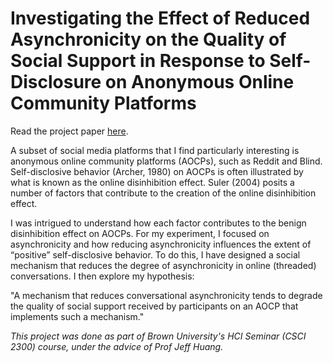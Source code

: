 # Investigating the Effect of Reduced Asynchronicity on the Quality of Social Support in Response to Self-Disclosure on Anonymous Online Community Platforms

Read the project paper [here](Evaluating%20Social%20Mechanisms%20-%20Grant.pdf).

A subset of social media platforms that I find particularly interesting is anonymous online community platforms (AOCPs), such as Reddit and Blind. Self-disclosive behavior (Archer, 1980) on AOCPs is often illustrated by what is known as the online disinhibition effect. Suler (2004) posits a number of factors that contribute to the creation of the online disinhibition effect.

I was intrigued to understand how each factor contributes to the benign disinhibition effect on AOCPs. For my experiment, I focused on asynchronicity and how reducing asynchronicity influences the extent of “positive” self-disclosive behavior. To do this, I have designed a social mechanism that reduces the degree of asynchronicity in online (threaded) conversations. I then explore my hypothesis:

"A mechanism that reduces conversational asynchronicity tends to degrade the quality of social support received by participants on an AOCP that implements such a mechanism."

_This project was done as part of Brown University's HCI Seminar (CSCI 2300) course, under the advice of Prof Jeff Huang._
